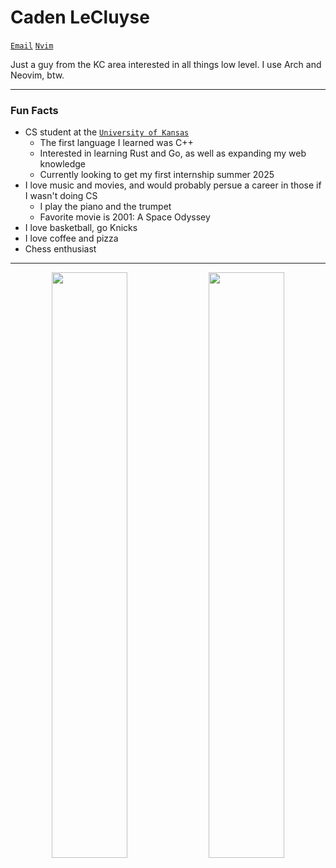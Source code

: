 # Caden LeCluyse

[`Email`](mailto:lecluyse20@gmail.com 'Send an email')
[`Nvim`](https://github.com/lecluyse2000/nvim)

Just a guy from the KC area interested in all things low level. I use Arch and Neovim, btw.   

------------------------------------------------

### Fun Facts   
* CS student at the [`University of Kansas`](https://ku.edu/)    
  * The first language I learned was C++
  * Interested in learning Rust and Go, as well as expanding my web knowledge
  * Currently looking to get my first internship summer 2025
* I love music and movies, and would probably persue a career in those if I wasn't doing CS    
  * I play the piano and the trumpet
  * Favorite movie is 2001: A Space Odyssey
* I love basketball, go Knicks    
* I love coffee and pizza
* Chess enthusiast    

-------------------------------------------------

<p align="center">
  <img width="49%" align="center" src="https://github-readme-stats.vercel.app/api?username=lecluyse2000&count_private=true&theme=gruvbox&show_icons=true"" />
  <img width="49%" align="center" src="https://github-readme-stats.vercel.app/api/top-langs/?username=lecluyse2000&langs_count=14&layout=compact&card_width=460&theme=gruvbox" />
</p>
